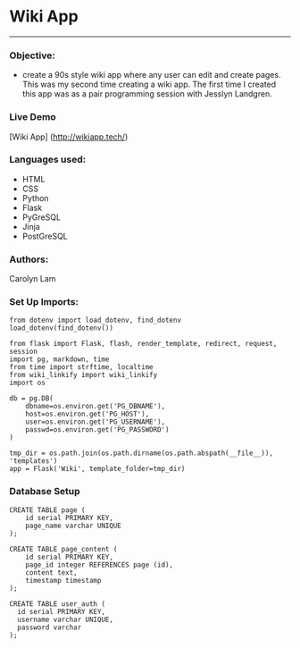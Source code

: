 # Wiki App
_______________

### Objective:

- create a 90s style wiki app where any user can edit and create pages. This was my second time creating a wiki app. The first time I created this app was as a pair programming session with Jesslyn Landgren.

### Live Demo

[Wiki App] (http://wikiapp.tech/)

### Languages used:

* HTML
* CSS
* Python
* Flask
* PyGreSQL
* Jinja
* PostGreSQL

### Authors:

Carolyn Lam

### Set Up Imports:

```
from dotenv import load_dotenv, find_dotenv
load_dotenv(find_dotenv())

from flask import Flask, flash, render_template, redirect, request, session
import pg, markdown, time
from time import strftime, localtime
from wiki_linkify import wiki_linkify
import os

db = pg.DB(
    dbname=os.environ.get('PG_DBNAME'),
    host=os.environ.get('PG_HOST'),
    user=os.environ.get('PG_USERNAME'),
    passwd=os.environ.get('PG_PASSWORD')
)

tmp_dir = os.path.join(os.path.dirname(os.path.abspath(__file__)), 'templates')
app = Flask('Wiki', template_folder=tmp_dir)
```

### Database Setup
```
CREATE TABLE page (
    id serial PRIMARY KEY,
    page_name varchar UNIQUE
);

CREATE TABLE page_content (
    id serial PRIMARY KEY,
    page_id integer REFERENCES page (id),
    content text,
    timestamp timestamp
);

CREATE TABLE user_auth (
  id serial PRIMARY KEY,
  username varchar UNIQUE,
  password varchar
);
```
